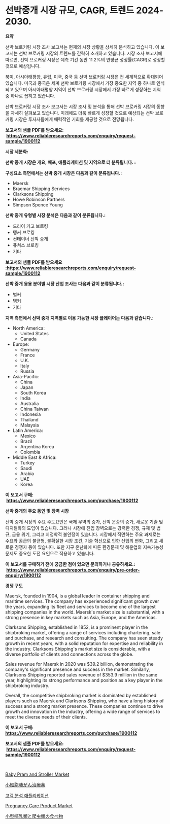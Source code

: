 <p><h1>선박중개 시장 규모, CAGR, 트렌드 2024-2030.</h1></p><p><strong>요약</strong></p>
<p><p>선박 브로커링 시장 조사 보고서는 현재의 시장 상황을 상세히 분석하고 있습니다. 이 보고서는 선박 브로커링 시장의 트렌드를 간략히 소개하고 있습니다. 시장 조사 보고서에 따르면, 선박 브로커링 시장은 예측 기간 동안 11.2%의 연평균 성장률(CAGR)로 성장할 것으로 예상됩니다.</p><p>북미, 아시아태평양, 유럽, 미국, 중국 등 선박 브로커링 시장은 전 세계적으로 확대되어 있습니다. 미국과 중국은 세계 선박 브로커링 시장에서 가장 중요한 지역 중 하나로 인식되고 있으며 아시아태평양 지역이 선박 브로커링 시장에서 가장 빠르게 성장하는 지역 중 하나로 꼽히고 있습니다.</p><p>선박 브로커링 시장 조사 보고서는 시장 조사 및 분석을 통해 선박 브로커링 시장의 동향을 자세히 살펴보고 있습니다. 미래에도 더욱 빠르게 성장할 것으로 예상되는 선박 브로커링 시장은 투자자들에게 매력적인 기회를 제공할 것으로 전망됩니다.</p></p>
<p><strong>보고서의 샘플 PDF를 받으세요: &nbsp;<a href="https://www.reliableresearchreports.com/enquiry/request-sample/1900112">https://www.reliableresearchreports.com/enquiry/request-sample/1900112</a></strong></p>
<p><strong>시장 세분화:</strong></p>
<p><strong> 선박 중개 시장은 개요, 배포, 애플리케이션 및 지역으로 더 분류됩니다. :</strong></p>
<p><strong>구성요소 측면에서는 선박 중개 시장은 다음과 같이 분류됩니다.:</strong></p>
<p><ul><li>Maersk</li><li>Braemar Shipping Services</li><li>Clarksons Shipping</li><li>Howe Robinson Partners</li><li>Simpson Spence Young</li></ul></p>
<p><strong> 선박 중개 유형별 시장 분석은 다음과 같이 분류됩니다.:</strong></p>
<p><ul><li>드라이 카고 브로킹</li><li>탱커 브로킹</li><li>컨테이너 선박 중개</li><li>퓨쳐스 브로킹</li><li>기타</li></ul></p>
<p><strong>보고서의 샘플 PDF를 받으세요 :<a href="https://www.reliableresearchreports.com/enquiry/request-sample/1900112">https://www.reliableresearchreports.com/enquiry/request-sample/1900112</a></strong></p>
<p><strong> 선박 중개 응용 분야별 시장 산업 조사는 다음과 같이 분류됩니다.:</strong></p>
<p><ul><li>벌커</li><li>탱커</li><li>기타</li></ul></p>
<p><strong>지역 측면에서 선박 중개 지역별로 이용 가능한 시장 플레이어는 다음과 같습니다.:</strong></p>
<p><ul>
    <li>
        North America:
        <ul>
            <li>United States</li>
            <li>Canada</li>
        </ul>
    </li>
    <li>
        Europe:
        <ul>
            <li>Germany</li>
            <li>France</li>
            <li>U.K.</li>
            <li>Italy</li>
            <li>Russia</li>
        </ul>
    </li>
    <li>
        Asia-Pacific:
        <ul>
            <li>China</li>
            <li>Japan</li>
            <li>South Korea</li>
            <li>India</li>
            <li>Australia</li>
            <li>China Taiwan</li>
            <li>Indonesia</li>
            <li>Thailand</li>
            <li>Malaysia</li>
        </ul>
    </li>
    <li>
        Latin America:
        <ul>
            <li>Mexico</li>
            <li>Brazil</li>
            <li>Argentina Korea</li>
            <li>Colombia</li>
        </ul>
    </li>
    <li>
        Middle East & Africa:
        <ul>
            <li>Turkey</li>
            <li>Saudi</li>
            <li>Arabia</li>
            <li>UAE</li>
            <li>Korea</li>
        </ul>
    </li>
    </ul></p>
<p><strong>이 보고서 구매: &nbsp;<a href="https://www.reliableresearchreports.com/purchase/1900112">https://www.reliableresearchreports.com/purchase/1900112</a></strong></p>
<p><strong>선박 중개의 주요 동인 및 장벽 시장</strong></p>
<p><p>선박 중개 시장의 주요 주도요인은 국제 무역의 증가, 선박 운송의 증가, 새로운 기술 및 디지털화의 도입이 있습니다. 그러나 시장에 진입 장벽으로는 강력한 경쟁, 규제 및 법규, 금융 위기, 그리고 지정학적 불안정이 있습니다. 시장에서 직면하는 주요 과제로는 수요와 공급의 불균형, 불확실한 시장 조건, 기술 혁신으로 인한 산업의 변화, 그리고 새로운 경쟁자 등이 있습니다. 또한 지구 온난화에 따른 환경문제 및 해운업의 지속가능성 문제도 중요한 도전 요인으로 작용하고 있습니다.</p></p>
<p><strong>이 보고서를 구매하기 전에 궁금한 점이 있으면 문의하거나 공유하세요.: &nbsp;<a href="https://www.reliableresearchreports.com/enquiry/pre-order-enquiry/1900112">https://www.reliableresearchreports.com/enquiry/pre-order-enquiry/1900112</a></strong></p>
<p><strong>경쟁 구도</strong></p>
<p><p>Maersk, founded in 1904, is a global leader in container shipping and maritime services. The company has experienced significant growth over the years, expanding its fleet and services to become one of the largest shipping companies in the world. Maersk's market size is substantial, with a strong presence in key markets such as Asia, Europe, and the Americas.</p><p>Clarksons Shipping, established in 1852, is a prominent player in the shipbroking market, offering a range of services including chartering, sale and purchase, and research and consulting. The company has seen steady growth in recent years, with a solid reputation for expertise and reliability in the industry. Clarksons Shipping's market size is considerable, with a diverse portfolio of clients and connections across the globe.</p><p>Sales revenue for Maersk in 2020 was $39.2 billion, demonstrating the company's significant presence and success in the market. Similarly, Clarksons Shipping reported sales revenue of $353.9 million in the same year, highlighting its strong performance and position as a key player in the shipbroking industry.</p><p>Overall, the competitive shipbroking market is dominated by established players such as Maersk and Clarksons Shipping, who have a long history of success and a strong market presence. These companies continue to drive growth and innovation in the industry, offering a wide range of services to meet the diverse needs of their clients.</p></p>
<p><strong>이 보고서 구매: &nbsp; <a href="https://www.reliableresearchreports.com/purchase/1900112">https://www.reliableresearchreports.com/purchase/1900112</a></strong></p>
<p><strong>보고서의 샘플 PDF를 받으세요: &nbsp;<a href="https://www.reliableresearchreports.com/enquiry/request-sample/1900112">https://www.reliableresearchreports.com/enquiry/request-sample/1900112</a></strong><strong></strong></p>
<p>&nbsp;</p>
<p><p><a href="https://view.publitas.com/reportprime-1/baby-pram-and-stroller-market-size-and-examines-its-market-scope-with-a-primary-focus-on-growth-opportunities-and-forecasted-trends-spanning-from-2024-to-2031/">Baby Pram and Stroller Market</a></p><p><a href="https://github.com/lababdou/Market-Research-Report-List-2/blob/main/4692425186443.md">小細胞肺がん治療薬</a></p><p><a href="https://medium.com/@ttmjshfrgiff14/%EA%B3%A0%EA%B0%9D-%EB%B6%84%EC%84%9D-%EC%9D%91%EC%9A%A9-%ED%94%84%EB%A1%9C%EA%B7%B8%EB%9E%A8%EC%9D%80-%EC%8B%9C%EC%9E%A5-%EC%A0%90%EC%9C%A0%EC%9C%A8-%EA%B7%9C%EB%AA%A8-%EB%B0%8F-2031%EB%85%84%EA%B9%8C%EC%A7%80-%EC%98%88%EC%83%81%EB%90%9C-%EC%98%88%EC%B8%A1%EC%97%90-%EC%B4%88%EC%A0%90%EC%9D%84-%EB%A7%9E%EC%B6%A5%EB%8B%88%EB%8B%A4-516135c6bf24">고객 분석 애플리케이션</a></p><p><a href="https://issuu.com/reportprime-2/docs/pregnancy-care-product-market-size-2030.pptx">Pregnancy Care Product Market</a></p><p><a href="https://github.com/bevdtkn4419963/Market-Research-Report-List-1/blob/main/3366299186444.md">小型哺乳類と爬虫類の食べ物</a></p></p>